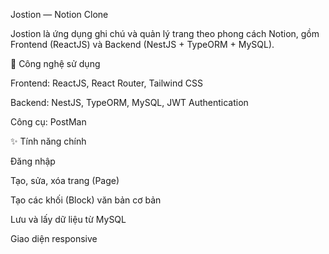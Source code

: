 Jostion — Notion Clone

Jostion là ứng dụng ghi chú và quản lý trang theo phong cách Notion, gồm Frontend (ReactJS) và Backend (NestJS + TypeORM + MySQL).

🚀 Công nghệ sử dụng

Frontend: ReactJS, React Router, Tailwind CSS

Backend: NestJS, TypeORM, MySQL, JWT Authentication

Công cụ: PostMan

✨ Tính năng chính

Đăng nhập

Tạo, sửa, xóa trang (Page)

Tạo các khối (Block) văn bản cơ bản

Lưu và lấy dữ liệu từ MySQL

Giao diện responsive

